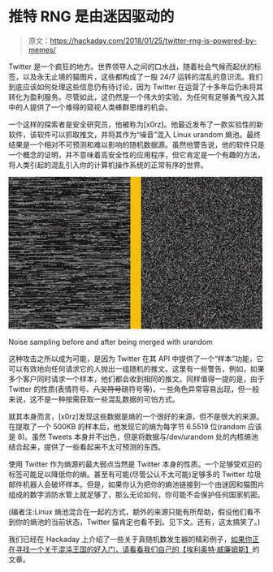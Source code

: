 # 推特 RNG 是由迷因驱动的

> 原文：<https://hackaday.com/2018/01/25/twitter-rng-is-powered-by-memes/>

Twitter 是一个疯狂的地方。世界领导人之间的口水战，随着社会气候而起伏的标签，以及永无止境的猫图片，这些都构成了一股 24/7 运转的混乱的意识流。我们到底应该如何处理这些信息仍有待讨论，因为 Twitter 在运营了十多年后仍未将其转化为盈利服务。尽管如此，这仍然是一个伟大的实验，为任何有足够勇气投入其中的人提供了一个难得的窥视人类蜂群思维的机会。

一个这样的探索者是安全研究员，他被称为[x0rz]。他最近发布了一款实验性的新软件，该软件可以抓取推文，并将其作为“噪音”混入 Linux urandom 熵池。最终结果是一个相对不可预测和难以影响的随机数据源。虽然他警告说，他的软件只是一个概念的证明，并不意味着高安全性的应用程序，但它肯定是一个有趣的方法，将人类引起的混乱引入你的计算机操作系统的正常有序的世界。

[![](img/6d9bd2cdfbca05de9db19299ef6bae55.png)](https://hackaday.com/wp-content/uploads/2018/01/tweetrng_detail.jpg)

Noise sampling before and after being merged with urandom

这种攻击之所以成为可能，是因为 Twitter 在其 API 中提供了一个“样本”功能，它可以有效地向任何请求它的人抛出一组随机的推文。这里有一些警告，例如，如果多个客户同时请求一个样本，他们都会收到相同的推文。同样值得一提的是，由于 Twitter 的性质(表情符号、~~八叉符号~~磅符号等)，一些角色异常容易出现，但一般来说，这不是一种按需获取一些混乱数据的可怕方式。

就其本身而言，[x0rz]发现这些数据是熵的一个很好的来源，但不是很大的来源。在提取了一个 500KB 的样本后，他发现它的熵为每字节 6.5519 位(random 应该是 8)。虽然 Tweets 本身并不出色，但是将数据与/dev/urandom 处的内核熵池结合起来，提供了一些看起来不太可预测的东西。

使用 Twitter 作为熵源的最大弱点当然是 Twitter 本身的性质。一个足够受欢迎的标签可能足以降低你的熵。甚至有可能(尽管公认不太可能)足够多的 Twitter 垃圾邮件机器人会破坏样本。但是，如果你认为把你的熵池链接到一个由迷因和猫图片组成的数字消防水管上就足够了，那么无论如何，你可能不会保护任何国家机密。

(编者注:Linux 熵池混合在一起的方式，额外的来源只能有所帮助，假设他们看不到你的熵池的当前状态，Twitter 猫肯定也看不到。见下文。还有，这太搞笑了。)

我们已经在 Hackaday 上介绍了一些关于真随机数发生器的精彩例子，[如果你正在寻找一个关于混沌王国的好入门，请看看我们自己的【埃利奥特·威廉姆斯】](https://hackaday.com/2017/11/02/what-is-entropy-and-how-do-i-get-more-of-it/)的文章。